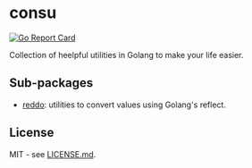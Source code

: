 # consu

[![Go Report Card](https://goreportcard.com/badge/github.com/btnguyen2k/consu)](https://goreportcard.com/report/github.com/btnguyen2k/consu)

Collection of heelpful utilities in Golang to make your life easier.

## Sub-packages

- [reddo](reddo/): utilities to convert values using Golang's reflect.

## License

MIT - see [LICENSE.md](LICENSE.md).

